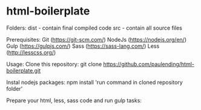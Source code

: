 # html-boilerplate

Folders:
dist - contain final compiled code
src - contain all source files

Prerequisites:
Git (https://git-scm.com/)
NodeJs (https://nodejs.org/en/)
Gulp (https://gulpjs.com/)
Sass (https://sass-lang.com/)
Less (http://lesscss.org/)

Usage:
Clone this repository:
git clone https://github.com/paulending/html-boilerplate.git

Instal nodejs packages:
npm install
'run command in cloned repository folder'

Prepare your html, less, sass code and run gulp tasks:

